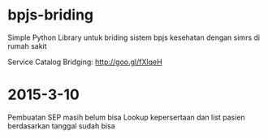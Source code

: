 # bpjs-briding

Simple Python Library untuk briding sistem bpjs kesehatan dengan simrs di rumah sakit

Service Catalog Bridging: http://goo.gl/fXlqeH

# 2015-3-10
Pembuatan SEP masih belum bisa
Lookup kepersertaan dan list pasien berdasarkan tanggal sudah bisa
